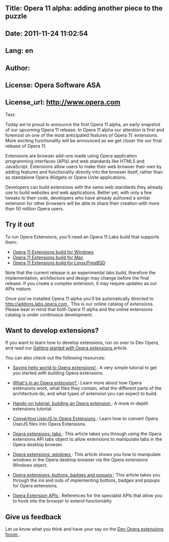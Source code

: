Title: Opera 11 alpha: adding another piece to the puzzle
----
Date: 2011-11-24 11:02:54
----
Lang: en
----
Author: 
----
License: Opera Software ASA
----
License_url: http://www.opera.com
----
Text:

<div id="content">
<p>
 Today we&#39;re proud to announce the first Opera 11 alpha, an early snapshot of our upcoming Opera 11 release. In Opera 11 alpha our attention is first and foremost on one of the most anticipated features of Opera 11: extensions. More exciting functionality will be announced as we get closer the our final release of Opera 11.
</p>
<p>
 Extensions are browser add-ons made using Opera application programming interfaces (APIs) and web standards like HTML5 and JavaScript. Extensions allow users to make their web browser their own by adding features and functionality directly into the browser itself, rather than as standalone Opera Widgets or Opera Unite applications.
</p>
<p>
 Developers can build extensions with the same web standards they already use to build websites and web applications. Better yet, with only a few tweaks to their code, developers who have already authored a similar extension for other browsers will be able to share their creation with more than 50 million Opera users.
</p>
<h2>
 Try it out
</h2>
<p>
 To run Opera Extensions, you&#39;ll need an Opera 11 Labs build that supports them:
</p>
<ul>
 <li>
  <a href="http://www.opera.com/download/get.pl?id=33277&amp;amp;location=270&amp;amp;thanks=true&amp;amp;sub=true">
   Opera 11 Extensions build for Windows
  </a>
 </li>
 <li>
  <a href="http://www.opera.com/download/get.pl?id=33278&amp;amp;location=270&amp;amp;thanks=true&amp;amp;sub=true">
   Opera 11 Extensions build for Mac
  </a>
 </li>
 <li>
  <a href="http://snapshot.opera.com/unix/alpha1-with-extensions_11.00-1029/">
   Opera 11 Extensions build for Linux/FreeBSD
  </a>
 </li>
</ul>
<p>
 Note that the current release is an experimental labs build, therefore the implementation, architecture and design may change before the final release. If you create a complex extension, it may require updates as our APIs mature.
</p>
<p>
 Once you&#39;ve installed Opera 11 alpha you&#39;ll be automatically directed to
 <a href="http://addons.labs.opera.com">
  http://addons.labs.opera.com
 </a>
 . This is our online catalog of extensions. Please bear in mind that both Opera 11 alpha and the online extensions catalog is under continuous development.
</p>
<h2>
 Want to develop extensions?
</h2>
<p>
 If you want to learn how to develop extensions, run on over to Dev Opera, and read our
 <a href="http://dev.opera.com/articles/view/getting-started-with-opera-extensions/">
  Getting started with Opera extensions
 </a>
 article.
</p>
<p>
 You can also check out the following resources:
</p>
<ul>
 <li>
  <p>
   <a href="http://dev.opera.com/articles/view/opera-extensions-hello-world/">
    Saying hello world to Opera extensions!
   </a>
   : A very simple tutorial to get you started with building Opera extensions.
  </p>
 </li>
 <li>
  <p>
   <a href="http://dev.opera.com/articles/view/whats-in-an-opera-extension/">
    What&#39;s in an Opera extension?
   </a>
   : Learn more about how Opera extensions work, what files they contain, what the different parts of the architecture do, and what types of extension you can expect to build.
  </p>
 </li>
 <li>
  <p>
   <a href="http://dev.opera.com/articles/view/hands-on-building-an-opera-extension/">
    Hands-on tutorial: building an Opera extension
   </a>
   : A more in-depth extensions tutorial.
  </p>
 </li>
 <li>
  <p>
   <a href="http://dev.opera.com/articles/view/converting-userjs-to-extensions/">
    Converting UserJS to Opera Extensions
   </a>
   : Learn how to convert Opera UserJS files into Opera Extensions.
  </p>
 </li>
 <li>
  <p>
   <a href="http://dev.opera.com/articles/view/opera-extensions-tabs/">
    Opera extensions: tabs
   </a>
   : This article takes you through using the Opera extensions API tabs object to allow extensions to manipulate tabs in the Opera desktop browser.
  </p>
 </li>
 <li>
  <p>
   <a href="http://dev.opera.com/articles/view/opera-extensions-windows/">
    Opera extensions: windows
   </a>
   : This article shows you how to manipulate windows in the Opera desktop browser via the Opera extensions Windows object.
  </p>
 </li>
 <li>
  <p>
   <a href="http://dev.opera.com/articles/view/opera-extensions-buttons-badges-and-popups/">
    Opera extensions: buttons, badges and popups
   </a>
   : This article takes you through the ins and outs of implementing buttons, badges and popups for Opera extensions.
  </p>
 </li>
 <li>
  <p>
   <a href="http://labs.opera.com/extensions-api/">
    Opera Extension APIs
   </a>
   : References for the specialist APIs that allow you to hook into the browser to extend functionality
  </p>
 </li>
</ul>
<h2>
 Give us feedback
</h2>
<p>
 Let us know what you think and have your say on the
 <a href="http://dev.opera.com/forums/forum/42202">
  Dev Opera extensions forum
 </a>
 .
</p>
</div>

